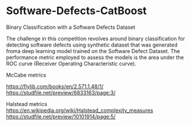 # Software-Defects-CatBoost
Binary Classification with a Software Defects Dataset

The challenge in this competition revolves around binary classification for detecting software defects using synthetic dataset
that was generated froma deep learning model trained on the Software Defect Dataset.
The performance metric employed to assess the models is the area under the ROC curve (Receiver Operating Characteristic curve).

McCabe metrics

https://flylib.com/books/en/2.571.1.48/1/
https://studfile.net/preview/6833163/page:3/

Halstead metrics
https://en.wikipedia.org/wiki/Halstead_complexity_measures
https://studfile.net/preview/10101914/page:5/


